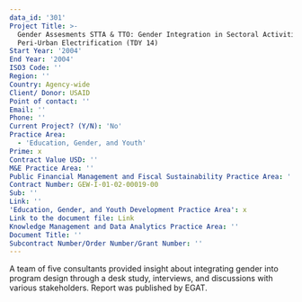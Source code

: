 ```yaml
---
data_id: '301'
Project Title: >-
  Gender Assesments STTA & TTO: Gender Integration in Sectoral Activities:
  Peri-Urban Electrification (TDY 14)
Start Year: '2004'
End Year: '2004'
ISO3 Code: ''
Region: ''
Country: Agency-wide
Client/ Donor: USAID
Point of contact: ''
Email: ''
Phone: ''
Current Project? (Y/N): 'No'
Practice Area:
  - 'Education, Gender, and Youth'
Prime: x
Contract Value USD: ''
M&E Practice Area: ''
Public Financial Management and Fiscal Sustainability Practice Area: ''
Contract Number: GEW-I-01-02-00019-00
Sub: ''
Link: ''
'Education, Gender, and Youth Development Practice Area': x
Link to the document file: Link
Knowledge Management and Data Analytics Practice Area: ''
Document Title: ''
Subcontract Number/Order Number/Grant Number: ''
---
```

A team of five consultants provided insight about integrating gender into program design through a desk study, interviews, and discussions with various stakeholders. Report was published by EGAT.